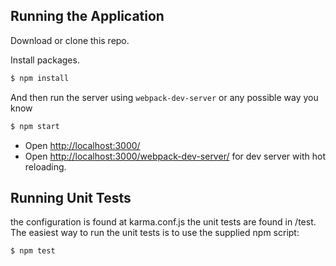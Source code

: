 ## Running the Application

Download or clone this repo.

Install packages.

```bash
$ npm install
```
And then run the server using `webpack-dev-server` or any possible way you know

```bash
$ npm start
```

- Open [http://localhost:3000/](http://localhost:3000/)
- Open [http://localhost:3000/webpack-dev-server/](http://localhost:3000/webpack-dev-server/) for dev server with hot reloading.

## Running Unit Tests

the configuration is found at karma.conf.js
the unit tests are found in /test.
The easiest way to run the unit tests is to use the supplied npm script:

```bash
$ npm test
```

